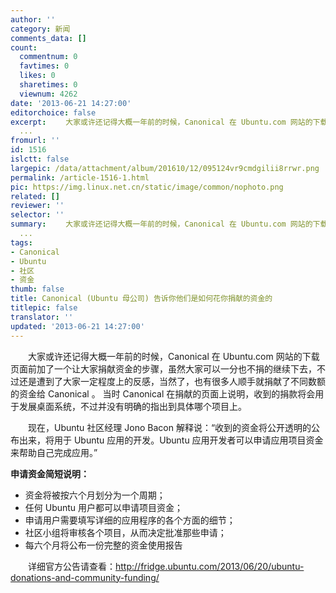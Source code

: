 ```yaml
---
author: ''
category: 新闻
comments_data: []
count:
  commentnum: 0
  favtimes: 0
  likes: 0
  sharetimes: 0
  viewnum: 4262
date: '2013-06-21 14:27:00'
editorchoice: false
excerpt: 　　大家或许还记得大概一年前的时候，Canonical 在 Ubuntu.com 网站的下载页面前加了一个让大家捐献资金的步骤，虽然大家可以一分也不捐的继续下去，不过还是遭到了大家一定程度上的反感，当然了，也有很多人顺手就
  ...
fromurl: ''
id: 1516
islctt: false
largepic: /data/attachment/album/201610/12/095124vr9cmdgilii8rrwr.png
permalink: /article-1516-1.html
pic: https://img.linux.net.cn/static/image/common/nophoto.png
related: []
reviewer: ''
selector: ''
summary: 　　大家或许还记得大概一年前的时候，Canonical 在 Ubuntu.com 网站的下载页面前加了一个让大家捐献资金的步骤，虽然大家可以一分也不捐的继续下去，不过还是遭到了大家一定程度上的反感，当然了，也有很多人顺手就
  ...
tags:
- Canonical
- Ubuntu
- 社区
- 资金
thumb: false
title: Canonical (Ubuntu 母公司) 告诉你他们是如何花你捐献的资金的
titlepic: false
translator: ''
updated: '2013-06-21 14:27:00'
---
```


　　大家或许还记得大概一年前的时候，Canonical 在 Ubuntu.com 网站的下载页面前加了一个让大家捐献资金的步骤，虽然大家可以一分也不捐的继续下去，不过还是遭到了大家一定程度上的反感，当然了，也有很多人顺手就捐献了不同数额的资金给 Canonical 。 当时 Canonical 在捐献的页面上说明，收到的捐款将会用于发展桌面系统，不过并没有明确的指出到具体哪个项目上。  
  
　　现在，Ubuntu 社区经理 Jono Bacon 解释说：“收到的资金将公开透明的公布出来，将用于 Ubuntu 应用的开发。Ubuntu 应用开发者可以申请应用项目资金来帮助自己完成应用。”


**申请资金简短说明：**


* 资金将被按六个月划分为一个周期；
* 任何 Ubuntu 用户都可以申请项目资金；
* 申请用户需要填写详细的应用程序的各个方面的细节；
* 社区小组将审核各个项目，从而决定批准那些申请；
* 每六个月将公布一份完整的资金使用报告


　　详细官方公告请查看：<http://fridge.ubuntu.com/2013/06/20/ubuntu-donations-and-community-funding/>